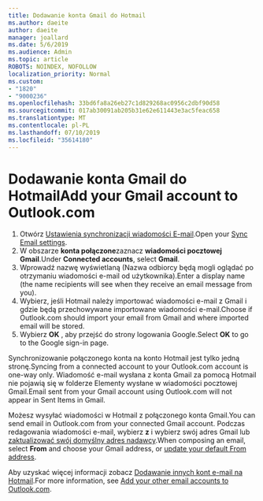 ```yaml
---
title: Dodawanie konta Gmail do Hotmail
ms.author: daeite
author: daeite
manager: joallard
ms.date: 5/6/2019
ms.audience: Admin
ms.topic: article
ROBOTS: NOINDEX, NOFOLLOW
localization_priority: Normal
ms.custom:
- "1820"
- "9000236"
ms.openlocfilehash: 33bd6fa8a26eb27c1d829268ac0956c2dbf90d58
ms.sourcegitcommit: 017ab30091ab205b31e62e611443e3ac5feac658
ms.translationtype: MT
ms.contentlocale: pl-PL
ms.lasthandoff: 07/10/2019
ms.locfileid: "35614180"
---
```

# <a name="add-your-gmail-account-to-outlookcom"></a><span data-ttu-id="5d70c-102">Dodawanie konta Gmail do Hotmail</span><span class="sxs-lookup"><span data-stu-id="5d70c-102">Add your Gmail account to Outlook.com</span></span>

1. <span data-ttu-id="5d70c-103">Otwórz [Ustawienia synchronizacji wiadomości E-mail](https://go.microsoft.com/fwlink/?linkid=875264).</span><span class="sxs-lookup"><span data-stu-id="5d70c-103">Open your [Sync Email settings](https://go.microsoft.com/fwlink/?linkid=875264).</span></span>
2. <span data-ttu-id="5d70c-104">W obszarze **konta połączone**zaznacz **wiadomości pocztowej Gmail**.</span><span class="sxs-lookup"><span data-stu-id="5d70c-104">Under **Connected accounts**, select **Gmail**.</span></span>
3. <span data-ttu-id="5d70c-105">Wprowadź nazwę wyświetlaną (Nazwa odbiorcy będą mogli oglądać po otrzymaniu wiadomości e-mail od użytkownika).</span><span class="sxs-lookup"><span data-stu-id="5d70c-105">Enter a display name (the name recipients will see when they receive an email message from you).</span></span>
4. <span data-ttu-id="5d70c-106">Wybierz, jeśli Hotmail należy importować wiadomości e-mail z Gmail i gdzie będą przechowywane importowane wiadomości e-mail.</span><span class="sxs-lookup"><span data-stu-id="5d70c-106">Choose if Outlook.com should import your email from Gmail and where imported email will be stored.</span></span>
5. <span data-ttu-id="5d70c-107">Wybierz **OK** , aby przejść do strony logowania Google.</span><span class="sxs-lookup"><span data-stu-id="5d70c-107">Select **OK** to go to the Google sign-in page.</span></span>

<span data-ttu-id="5d70c-108">Synchronizowanie połączonego konta na konto Hotmail jest tylko jedną stronę.</span><span class="sxs-lookup"><span data-stu-id="5d70c-108">Syncing from a connected account to your Outlook.com account is one-way only.</span></span> <span data-ttu-id="5d70c-109">Wiadomość e-mail wysłana z konta Gmail za pomocą Hotmail nie pojawią się w folderze Elementy wysłane w wiadomości pocztowej Gmail.</span><span class="sxs-lookup"><span data-stu-id="5d70c-109">Email sent from your Gmail account using Outlook.com will not appear in Sent Items in Gmail.</span></span>

<span data-ttu-id="5d70c-110">Możesz wysyłać wiadomości w Hotmail z połączonego konta Gmail.</span><span class="sxs-lookup"><span data-stu-id="5d70c-110">You can send email in Outlook.com from your connected Gmail account.</span></span> <span data-ttu-id="5d70c-111">Podczas redagowania wiadomości e-mail, wybierz **z** i wybierz swój adres Gmail lub [zaktualizować swój domyślny adres nadawcy](https://go.microsoft.com/fwlink/?linkid=875264).</span><span class="sxs-lookup"><span data-stu-id="5d70c-111">When composing an email, select **From** and choose your Gmail address, or [update your default From address](https://go.microsoft.com/fwlink/?linkid=875264).</span></span>

<span data-ttu-id="5d70c-112">Aby uzyskać więcej informacji zobacz [Dodawanie innych kont e-mail na Hotmail](https://support.office.com/article/c5224df4-5885-4e79-91ba-523aa743f0ba?wt.mc_id=Office_Outlook_com_Alchemy).</span><span class="sxs-lookup"><span data-stu-id="5d70c-112">For more information, see [Add your other email accounts to Outlook.com](https://support.office.com/article/c5224df4-5885-4e79-91ba-523aa743f0ba?wt.mc_id=Office_Outlook_com_Alchemy).</span></span>